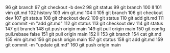    96  git branch
   97  git checkout -b dev2
   98  git status
   99  git branch
  100  ll
  101  vim git.md
  102  history
  103  vim git.md
  104  ll
  105  git branch
  106  git checkout dev
  107  git status
  108  git checkout dev2
  109  git status
  110  git add git.md
  111  git commit -m "add git.md"
  112  git status
  113  git checkout dev
  114  git status
  147  git branch
  148  git push origin main
  149  git pull origin main
  150  git config pull.rebase false
  151  git pull origin main
  152  ll
  153  git branch
  154  cat git.md
  155  vim git.md
  156  git push origin main
  157  git status
  158  git add git.md
  159  git commit -m "update git.md"
  160  git push origin main
